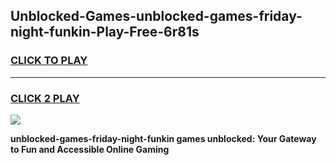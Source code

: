 
## Unblocked-Games-unblocked-games-friday-night-funkin-Play-Free-6r81s
<h3>
<a href="https://premium76.site?title=unblocked-games-friday-night-funkin&ref=18A1">CLICK TO PLAY</a></h3>
<hr>

<h3>
<a href="https://premium76.site?title=unblocked-games-friday-night-funkin&ref=18A1">CLICK 2 PLAY</a>
  
</h3>

<a href="https://premium76.site?title=unblocked-games-friday-night-funkin&ref=18A1"><img src="https://clearcache.store/games.png"></a>


**unblocked-games-friday-night-funkin games unblocked: Your Gateway to Fun and Accessible Online Gaming**
